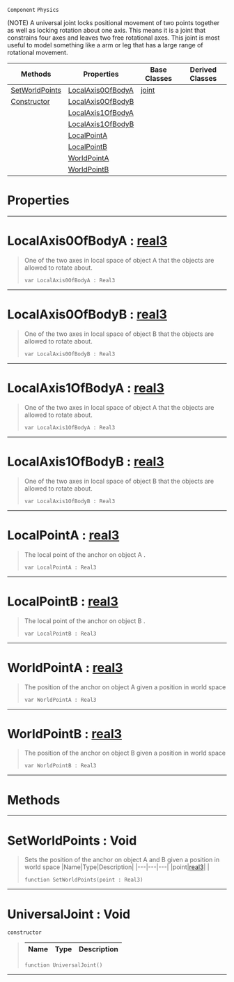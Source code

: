  `Component` `Physics`



(NOTE) A universal joint locks positional movement of two points together as well as locking rotation about one axis. This means it is a joint that constrains four axes and leaves two free rotational axes. This joint is most useful to model something like a arm or leg that has a large range of rotational movement.

|Methods|Properties|Base Classes|Derived Classes|
|---|---|---|---|
|[ SetWorldPoints](universaljoint.md#setworldpoints-void)|[ LocalAxis0OfBodyA](universaljoint.md#localaxis0ofbodya-zilch-e)|[joint](joint.md)| |
|[ Constructor](universaljoint.md#universaljoint-void)|[ LocalAxis0OfBodyB](universaljoint.md#localaxis0ofbodyb-zilch-e)| | |
| |[ LocalAxis1OfBodyA](universaljoint.md#localaxis1ofbodya-zilch-e)| | |
| |[ LocalAxis1OfBodyB](universaljoint.md#localaxis1ofbodyb-zilch-e)| | |
| |[ LocalPointA](universaljoint.md#localpointa-zilch-engine)| | |
| |[ LocalPointB](universaljoint.md#localpointb-zilch-engine)| | |
| |[ WorldPointA](universaljoint.md#worldpointa-zilch-engine)| | |
| |[ WorldPointB](universaljoint.md#worldpointb-zilch-engine)| | |


 #  Properties


---  
 #  LocalAxis0OfBodyA : [real3](../nada_base_types/real3.md)

> One of the two axes in local space of object A that the objects are allowed to rotate about.
> ``` lang=cpp, name=Nada
> var LocalAxis0OfBodyA : Real3


---  
 #  LocalAxis0OfBodyB : [real3](../nada_base_types/real3.md)

> One of the two axes in local space of object B that the objects are allowed to rotate about.
> ``` lang=cpp, name=Nada
> var LocalAxis0OfBodyB : Real3


---  
 #  LocalAxis1OfBodyA : [real3](../nada_base_types/real3.md)

> One of the two axes in local space of object A that the objects are allowed to rotate about.
> ``` lang=cpp, name=Nada
> var LocalAxis1OfBodyA : Real3


---  
 #  LocalAxis1OfBodyB : [real3](../nada_base_types/real3.md)

> One of the two axes in local space of object B that the objects are allowed to rotate about.
> ``` lang=cpp, name=Nada
> var LocalAxis1OfBodyB : Real3


---  
 #  LocalPointA : [real3](../nada_base_types/real3.md)

> The local point of the anchor on object A . 
> ``` lang=cpp, name=Nada
> var LocalPointA : Real3


---  
 #  LocalPointB : [real3](../nada_base_types/real3.md)

> The local point of the anchor on object B . 
> ``` lang=cpp, name=Nada
> var LocalPointB : Real3


---  
 #  WorldPointA : [real3](../nada_base_types/real3.md)

> The position of the anchor on object A given a position in world space 
> ``` lang=cpp, name=Nada
> var WorldPointA : Real3


---  
 #  WorldPointB : [real3](../nada_base_types/real3.md)

> The position of the anchor on object B given a position in world space 
> ``` lang=cpp, name=Nada
> var WorldPointB : Real3


---  
 #  Methods


---  
 #  SetWorldPoints : Void

> Sets the position of the anchor on object A and B given a position in world space 
> |Name|Type|Description|
> |---|---|---|
> |point|[real3](../nada_base_types/real3.md)| |
> ``` lang=cpp, name=Nada
> function SetWorldPoints(point : Real3)
> ``` 


---  
 #  UniversalJoint : Void

 `constructor`

> 
> |Name|Type|Description|
> |---|---|---|
> ``` lang=cpp, name=Nada
> function UniversalJoint()
> ``` 


---  
 

 